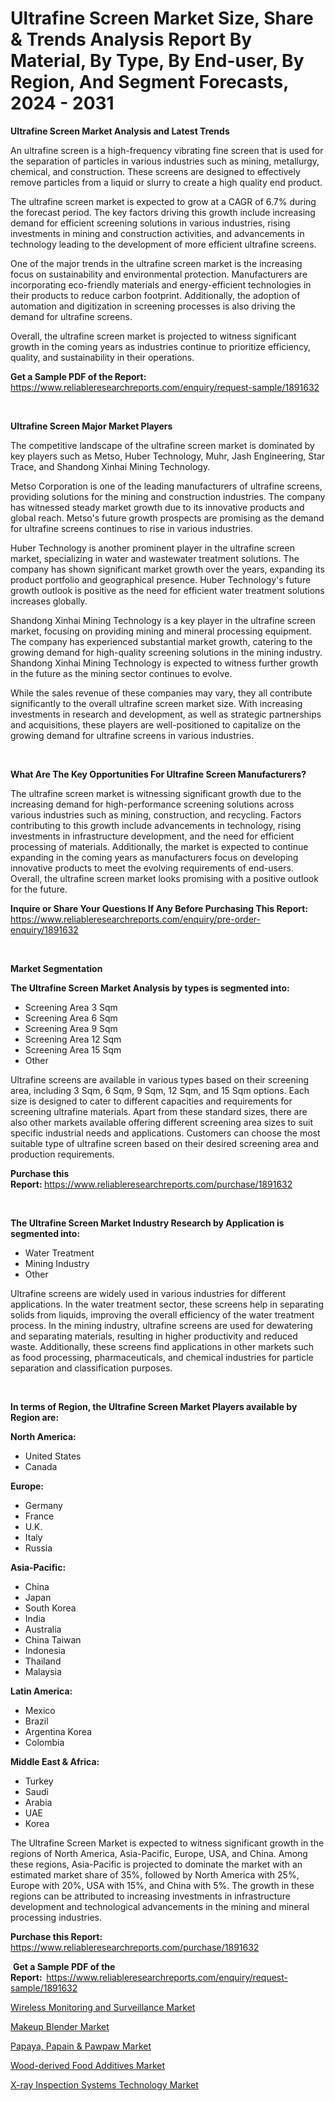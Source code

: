 <p><h1>Ultrafine Screen Market Size, Share & Trends Analysis Report By Material, By Type, By End-user, By Region, And Segment Forecasts, 2024 - 2031</h1></p><p><strong>Ultrafine Screen Market Analysis and Latest Trends</strong></p>
<p><p>An ultrafine screen is a high-frequency vibrating fine screen that is used for the separation of particles in various industries such as mining, metallurgy, chemical, and construction. These screens are designed to effectively remove particles from a liquid or slurry to create a high quality end product.</p><p>The ultrafine screen market is expected to grow at a CAGR of 6.7% during the forecast period. The key factors driving this growth include increasing demand for efficient screening solutions in various industries, rising investments in mining and construction activities, and advancements in technology leading to the development of more efficient ultrafine screens.</p><p>One of the major trends in the ultrafine screen market is the increasing focus on sustainability and environmental protection. Manufacturers are incorporating eco-friendly materials and energy-efficient technologies in their products to reduce carbon footprint. Additionally, the adoption of automation and digitization in screening processes is also driving the demand for ultrafine screens.</p><p>Overall, the ultrafine screen market is projected to witness significant growth in the coming years as industries continue to prioritize efficiency, quality, and sustainability in their operations.</p></p>
<p><strong>Get a Sample PDF of the Report:&nbsp;</strong> <a href="https://www.reliableresearchreports.com/enquiry/request-sample/1891632">https://www.reliableresearchreports.com/enquiry/request-sample/1891632</a></p>
<p>&nbsp;</p>
<p><strong>Ultrafine Screen Major Market Players</strong></p>
<p><p>The competitive landscape of the ultrafine screen market is dominated by key players such as Metso, Huber Technology, Muhr, Jash Engineering, Star Trace, and Shandong Xinhai Mining Technology. </p><p>Metso Corporation is one of the leading manufacturers of ultrafine screens, providing solutions for the mining and construction industries. The company has witnessed steady market growth due to its innovative products and global reach. Metso's future growth prospects are promising as the demand for ultrafine screens continues to rise in various industries.</p><p>Huber Technology is another prominent player in the ultrafine screen market, specializing in water and wastewater treatment solutions. The company has shown significant market growth over the years, expanding its product portfolio and geographical presence. Huber Technology's future growth outlook is positive as the need for efficient water treatment solutions increases globally.</p><p>Shandong Xinhai Mining Technology is a key player in the ultrafine screen market, focusing on providing mining and mineral processing equipment. The company has experienced substantial market growth, catering to the growing demand for high-quality screening solutions in the mining industry. Shandong Xinhai Mining Technology is expected to witness further growth in the future as the mining sector continues to evolve.</p><p>While the sales revenue of these companies may vary, they all contribute significantly to the overall ultrafine screen market size. With increasing investments in research and development, as well as strategic partnerships and acquisitions, these players are well-positioned to capitalize on the growing demand for ultrafine screens in various industries.</p></p>
<p>&nbsp;</p>
<p><strong>What Are The Key Opportunities For Ultrafine Screen Manufacturers?</strong></p>
<p><p>The ultrafine screen market is witnessing significant growth due to the increasing demand for high-performance screening solutions across various industries such as mining, construction, and recycling. Factors contributing to this growth include advancements in technology, rising investments in infrastructure development, and the need for efficient processing of materials. Additionally, the market is expected to continue expanding in the coming years as manufacturers focus on developing innovative products to meet the evolving requirements of end-users. Overall, the ultrafine screen market looks promising with a positive outlook for the future.</p></p>
<p><strong>Inquire or Share Your Questions If Any Before Purchasing This Report:</strong> <a href="https://www.reliableresearchreports.com/enquiry/pre-order-enquiry/1891632">https://www.reliableresearchreports.com/enquiry/pre-order-enquiry/1891632</a></p>
<p>&nbsp;</p>
<p><strong>Market Segmentation</strong></p>
<p><strong>The Ultrafine Screen Market Analysis by types is segmented into:</strong></p>
<p><ul><li>Screening Area 3 Sqm</li><li>Screening Area 6 Sqm</li><li>Screening Area 9 Sqm</li><li>Screening Area 12 Sqm</li><li>Screening Area 15 Sqm</li><li>Other</li></ul></p>
<p><p>Ultrafine screens are available in various types based on their screening area, including 3 Sqm, 6 Sqm, 9 Sqm, 12 Sqm, and 15 Sqm options. Each size is designed to cater to different capacities and requirements for screening ultrafine materials. Apart from these standard sizes, there are also other markets available offering different screening area sizes to suit specific industrial needs and applications. Customers can choose the most suitable type of ultrafine screen based on their desired screening area and production requirements.</p></p>
<p><strong>Purchase this Report:&nbsp;</strong><a href="https://www.reliableresearchreports.com/purchase/1891632">https://www.reliableresearchreports.com/purchase/1891632</a></p>
<p>&nbsp;</p>
<p><strong>The Ultrafine Screen Market Industry Research by Application is segmented into:</strong></p>
<p><ul><li>Water Treatment</li><li>Mining Industry</li><li>Other</li></ul></p>
<p><p>Ultrafine screens are widely used in various industries for different applications. In the water treatment sector, these screens help in separating solids from liquids, improving the overall efficiency of the water treatment process. In the mining industry, ultrafine screens are used for dewatering and separating materials, resulting in higher productivity and reduced waste. Additionally, these screens find applications in other markets such as food processing, pharmaceuticals, and chemical industries for particle separation and classification purposes.</p></p>
<p>&nbsp;</p>
<p><strong>In terms of Region, the Ultrafine Screen Market Players available by Region are:</strong></p>
<p>
    <p> <strong> North America: </strong>
        <ul>
            <li>United States</li>
            <li>Canada</li>
        </ul>
        </p> 
    <p> <strong> Europe: </strong>
        <ul>
            <li>Germany</li>
            <li>France</li>
            <li>U.K.</li>
            <li>Italy</li>
            <li>Russia</li>
        </ul>
        </p> 
    <p> <strong> Asia-Pacific: </strong>
        <ul>
            <li>China</li>
            <li>Japan</li>
            <li>South Korea</li>
            <li>India</li>
            <li>Australia</li>
            <li>China Taiwan</li>
            <li>Indonesia</li>
            <li>Thailand</li>
            <li>Malaysia</li>
        </ul>
        </p> 
    <p> <strong> Latin America: </strong>
        <ul>
            <li>Mexico</li>
            <li>Brazil</li>
            <li>Argentina Korea</li>
            <li>Colombia</li>
        </ul>
        </p> 
    <p> <strong> Middle East & Africa: </strong>
        <ul>
            <li>Turkey</li>
            <li>Saudi</li>
            <li>Arabia</li>
            <li>UAE</li>
            <li>Korea</li>
        </ul>
    </p>
    </p>
<p><p>The Ultrafine Screen Market is expected to witness significant growth in the regions of North America, Asia-Pacific, Europe, USA, and China. Among these regions, Asia-Pacific is projected to dominate the market with an estimated market share of 35%, followed by North America with 25%, Europe with 20%, USA with 15%, and China with 5%. The growth in these regions can be attributed to increasing investments in infrastructure development and technological advancements in the mining and mineral processing industries.</p></p>
<p><strong>Purchase this Report: </strong><a href="https://www.reliableresearchreports.com/purchase/1891632">https://www.reliableresearchreports.com/purchase/1891632</a></p>
<p>&nbsp;<strong>Get a Sample PDF of the Report:&nbsp;&nbsp;</strong><a href="https://www.reliableresearchreports.com/enquiry/request-sample/1891632">https://www.reliableresearchreports.com/enquiry/request-sample/1891632</a></p>
<p><strong></strong></p>
<p><p><a href="https://summer-dogwood-3e9.notion.site/Wireless-Monitoring-and-Surveillance-Market-Research-Report-Provides-thorough-Industry-Overview-whi-170bedf91a004e2fa6242e9149a45da3">Wireless Monitoring and Surveillance Market</a></p><p><a href="https://view.publitas.com/reportprime-1/makeup-blender-market-size-evaluating-its-market-trends-growth-and-projections-2024-2031/">Makeup Blender Market</a></p><p><a href="https://view.publitas.com/reportprime-1/papaya-papain-pawpaw-market-size-growing-and-forecasted-for-period-from-2024-2031-and-provides-complete-market-analysis-of-this-market/">Papaya, Papain & Pawpaw Market</a></p><p><a href="https://extreme-scabiosa-c81.notion.site/Wood-derived-Food-Additives-Market-Growth-Market-Trends-COVID-19-Impact-and-Forecasts-for-period--0bae52354c8b4c46bf7d83f9fd996d30">Wood-derived Food Additives Market</a></p><p><a href="https://metal-farmhouse-e95.notion.site/X-ray-Inspection-Systems-Technology-Market-with-the-goal-of-estimating-the-market-size-and-future-gr-4554ed78770647189e006a0969b70daf">X-ray Inspection Systems Technology Market</a></p></p>